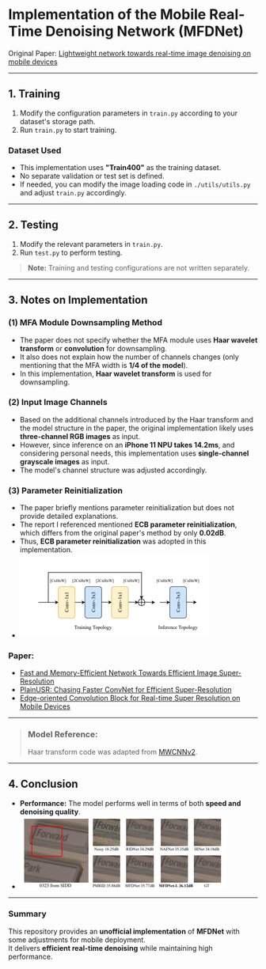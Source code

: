 # **Implementation of the Mobile Real-Time Denoising Network (MFDNet)**  

Original Paper: [Lightweight network towards real-time image denoising on mobile devices](https://arxiv.org/abs/2211.04687)  

---

## **1. Training**  

1. Modify the configuration parameters in `train.py` according to your dataset's storage path.  
2. Run `train.py` to start training.  

### **Dataset Used**  
- This implementation uses **"Train400"** as the training dataset.  
- No separate validation or test set is defined.  
- If needed, you can modify the image loading code in `./utils/utils.py` and adjust `train.py` accordingly.  

---

## **2. Testing**  

1. Modify the relevant parameters in `train.py`.  
2. Run `test.py` to perform testing.  

> **Note:** Training and testing configurations are not written separately.  

---

## **3. Notes on Implementation**  

### **(1) MFA Module Downsampling Method**  
- The paper does not specify whether the MFA module uses **Haar wavelet transform** or **convolution** for downsampling.  
- It also does not explain how the number of channels changes (only mentioning that the MFA width is **1/4 of the model**).  
- In this implementation, **Haar wavelet transform** is used for downsampling.  

### **(2) Input Image Channels**  
- Based on the additional channels introduced by the Haar transform and the model structure in the paper, the original implementation likely uses **three-channel RGB images** as input.  
- However, since inference on an **iPhone 11 NPU takes 14.2ms**, and considering personal needs, this implementation uses **single-channel grayscale images** as input.  
- The model's channel structure was adjusted accordingly.  

### **(3) Parameter Reinitialization**  
- The paper briefly mentions parameter reinitialization but does not provide detailed explanations.  
- The report I referenced mentioned **ECB parameter reinitialization**, which differs from the original paper's method by only **0.02dB**.  
- Thus, **ECB parameter reinitialization** was adopted in this implementation.
-  ![Parameter Reinitialization](https://github.com/Gaurav14cs17/Reparameterization-Denoising/blob/main/images/image_1.png )
  ### Paper:
  - [Fast and Memory-Efficient Network Towards Efficient Image Super-Resolution](https://arxiv.org/pdf/2204.08397)
  - [PlainUSR: Chasing Faster ConvNet for Efficient Super-Resolution](https://arxiv.org/html/2409.13435v1)
  - [Edge-oriented Convolution Block for Real-time Super Resolution on Mobile Devices](https://www4.comp.polyu.edu.hk/~cslzhang/paper/MM21_ECBSR.pdf)

----
> ### Model Reference:
  > Haar transform code was adapted from [MWCNNv2](https://github.com/lpj-github-io/MWCNNv2/blob/master/MWCNN_code/model/common.py).  

---

## **4. Conclusion**  
- **Performance:** The model performs well in terms of both **speed and denoising quality**.
- ![Parameter Reinitialization](https://github.com/Gaurav14cs17/Reparameterization-Denoising/blob/main/images/image_2.png )

---

### **Summary**  
This repository provides an **unofficial implementation** of **MFDNet** with some adjustments for mobile deployment.  
It delivers **efficient real-time denoising** while maintaining high performance.  

